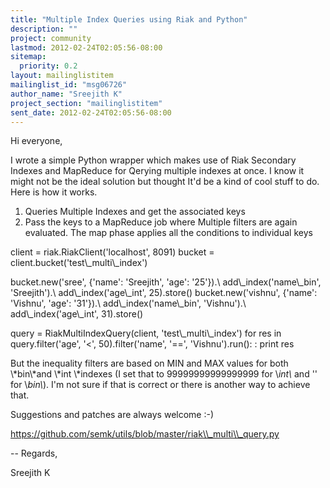 ```yaml
---
title: "Multiple Index Queries using Riak and Python"
description: ""
project: community
lastmod: 2012-02-24T02:05:56-08:00
sitemap:
  priority: 0.2
layout: mailinglistitem
mailinglist_id: "msg06726"
author_name: "Sreejith K"
project_section: "mailinglistitem"
sent_date: 2012-02-24T02:05:56-08:00
---
```



Hi everyone,

I wrote a simple Python wrapper which makes use of Riak Secondary Indexes
and MapReduce for Qerying multiple indexes at once. I know it might not be
the ideal solution but thought It'd be a kind of cool stuff to do. Here is
how it works.

1. Queries Multiple Indexes and get the associated keys
2. Pass the keys to a MapReduce job where Multiple filters are again
evaluated. The map phase applies all the conditions to individual keys

 client = riak.RiakClient('localhost', 8091)
 bucket = client.bucket('test\\_multi\\_index')

 bucket.new('sree', {'name': 'Sreejith', 'age': '25'}).\\
 add\\_index('name\\_bin', 'Sreejith').\\
 add\\_index('age\\_int', 25).store()
 bucket.new('vishnu', {'name': 'Vishnu', 'age': '31'}).\\
 add\\_index('name\\_bin', 'Vishnu').\\
 add\\_index('age\\_int', 31).store()

 query = RiakMultiIndexQuery(client, 'test\\_multi\\_index')
 for res in query.filter('age', '&lt;', 50).filter('name', '==',
'Vishnu').run(): :
 print res

But the inequality filters are based on MIN and MAX values for both \\*bin\\*and
\\*int \\*indexes (I set that to 99999999999999999 for \\*int\\* and '' for \\*bin\\*).
I'm not sure if that is correct or there is another way to achieve that.

Suggestions and patches are always welcome :-)

https://github.com/semk/utils/blob/master/riak\\_multi\\_query.py

--
Regards,

Sreejith K

